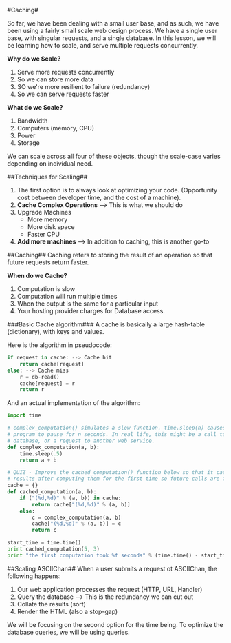 #Caching#

So far, we have been dealing with a small user base, and as such, we have been using a fairly small scale web design process. We have a single user base, with singular requests, and a single database. In this lesson, we will be learning how to scale, and serve multiple requests concurrently.

**Why do we Scale?**
1. Serve more requests concurrently
2. So we can store more data
3. SO we're more resilient to failure (redundancy)
4. So we can serve requests faster

**What do we Scale?**
1. Bandwidth
2. Computers (memory, CPU)
3. Power
4. Storage

We can scale across all four of these objects, though the scale-case varies depending on individual need.

##Techniques for Scaling##

1. The first option is to always look at optimizing your code. (Opportunity cost between developer time, and the cost of a machine).
2. **Cache Complex Operations** --> This is what we should do
3. Upgrade Machines
    + More memory
    + More disk space
    + Faster CPU
4. **Add more machines** --> In addition to caching, this is another go-to

##Caching##
Caching refers to storing the result of an operation so that future requests return faster. 

**When do we Cache?**
1. Computation is slow
2. Computation will run multiple times
3. When the output is the same for a particular input
4. Your hosting provider charges for Database access.

###Basic Cache algorithm###
A cache is basically a large hash-table (dictionary), with keys and values.

Here is the algorithm in pseudocode:

```python
if request in cache: --> Cache hit
    return cache[request] 
else: --> Cache miss
    r = db-read()
    cache[request] = r
    return r
```

And an actual implementation of the algorithm:

```python
import time

# complex_computation() simulates a slow function. time.sleep(n) causes the
# program to pause for n seconds. In real life, this might be a call to a
# database, or a request to another web service.
def complex_computation(a, b):
    time.sleep(.5)
    return a + b

# QUIZ - Improve the cached_computation() function below so that it caches
# results after computing them for the first time so future calls are faster
cache = {}
def cached_computation(a, b):
    if ("(%d,%d)" % (a, b)) in cache:
        return cache["(%d,%d)" % (a, b)]
    else:
        c = complex_computation(a, b)
        cache["(%d,%d)" % (a, b)] = c
        return c

start_time = time.time()
print cached_computation(5, 3)
print "the first computation took %f seconds" % (time.time() - start_time)
```

##Scaling ASCIIChan##
When a user submits a request ot ASCIIChan, the following happens:

1. Our web application processes the request (HTTP, URL, Handler)
2. Query the database --> This is the redundancy we can cut out
3. Collate the results (sort)
4. Render the HTML (also a stop-gap)

We will be focusing on the second option for the time being. To optimize the database queries, we will be using queries.